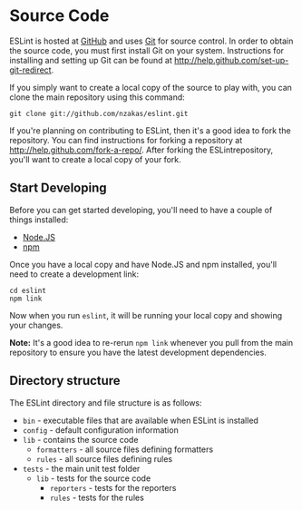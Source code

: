 # Source Code

ESLint is hosted at [GitHub](http://www.github.com) and uses [Git](http://git-scm.com/) for source control. In order to obtain the source code, you must first install Git on your system. Instructions for installing and setting up Git can be found at http://help.github.com/set-up-git-redirect.

If you simply want to create a local copy of the source to play with, you can clone the main repository using this command:

    git clone git://github.com/nzakas/eslint.git
    
If you're planning on contributing to ESLint, then it's a good idea to fork the repository. You can find instructions for forking a repository at http://help.github.com/fork-a-repo/. After forking the ESLintrepository, you'll want to create a local copy of your fork.

## Start Developing

Before you can get started developing, you'll need to have a couple of things installed:

* [Node.JS](http://nodejs.org)
* [npm](http://npmjs.org)

Once you have a local copy and have Node.JS and npm installed, you'll need to create a development link:

    cd eslint
    npm link

Now when you run `eslint`, it will be running your local copy and showing your changes.

**Note:** It's a good idea to re-rerun `npm link` whenever you pull from the main repository to ensure you have the latest development dependencies.

## Directory structure

The ESLint directory and file structure is as follows:

* `bin` - executable files that are available when ESLint is installed
* `config` - default configuration information
* `lib` - contains the source code
  * `formatters` - all source files defining formatters
  * `rules` - all source files defining rules
* `tests` - the main unit test folder
  * `lib` - tests for the source code
    * `reporters` - tests for the reporters
    * `rules` - tests for the rules
